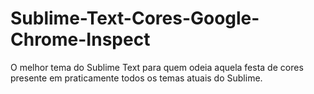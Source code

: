 # Sublime-Text-Cores-Google-Chrome-Inspect
O melhor tema do Sublime Text para quem odeia aquela festa de cores presente em praticamente todos os temas atuais do Sublime.
